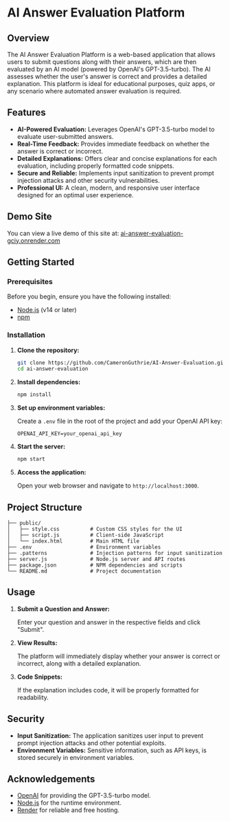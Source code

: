 # AI Answer Evaluation Platform

## Overview

The AI Answer Evaluation Platform is a web-based application that allows users to submit questions along with their answers, which are then evaluated by an AI model (powered by OpenAI's GPT-3.5-turbo). The AI assesses whether the user's answer is correct and provides a detailed explanation. This platform is ideal for educational purposes, quiz apps, or any scenario where automated answer evaluation is required.

## Features

- **AI-Powered Evaluation:** Leverages OpenAI's GPT-3.5-turbo model to evaluate user-submitted answers.
- **Real-Time Feedback:** Provides immediate feedback on whether the answer is correct or incorrect.
- **Detailed Explanations:** Offers clear and concise explanations for each evaluation, including properly formatted code snippets.
- **Secure and Reliable:** Implements input sanitization to prevent prompt injection attacks and other security vulnerabilities.
- **Professional UI:** A clean, modern, and responsive user interface designed for an optimal user experience.

## Demo Site

You can view a live demo of this site at: [ai-answer-evaluation-gciy.onrender.com](https://ai-answer-evaluation-gciy.onrender.com/)

## Getting Started

### Prerequisites

Before you begin, ensure you have the following installed:

- [Node.js](https://nodejs.org/) (v14 or later)
- [npm](https://www.npmjs.com/)

### Installation

1. **Clone the repository:**

   ```bash
   git clone https://github.com/CameronGuthrie/AI-Answer-Evaluation.git
   cd ai-answer-evaluation
   ```

2. **Install dependencies:**

   ```bash
   npm install
   ```

3. **Set up environment variables:**

   Create a `.env` file in the root of the project and add your OpenAI API key:

   ```env
   OPENAI_API_KEY=your_openai_api_key
   ```

4. **Start the server:**

   ```bash
   npm start
   ```

5. **Access the application:**

   Open your web browser and navigate to `http://localhost:3000`.

## Project Structure

```plaintext
├── public/
│   ├── style.css          # Custom CSS styles for the UI
│   ├── script.js          # Client-side JavaScript
│   └── index.html         # Main HTML file
├── .env                   # Environment variables
├── .patterns              # Injection patterns for input sanitization
├── server.js              # Node.js server and API routes
├── package.json           # NPM dependencies and scripts
└── README.md              # Project documentation
```

## Usage

1. **Submit a Question and Answer:**

   Enter your question and answer in the respective fields and click "Submit".

2. **View Results:**

   The platform will immediately display whether your answer is correct or incorrect, along with a detailed explanation.

3. **Code Snippets:**

   If the explanation includes code, it will be properly formatted for readability.

## Security

- **Input Sanitization:** The application sanitizes user input to prevent prompt injection attacks and other potential exploits.
- **Environment Variables:** Sensitive information, such as API keys, is stored securely in environment variables.

## Acknowledgements

- [OpenAI](https://openai.com) for providing the GPT-3.5-turbo model.
- [Node.js](https://nodejs.org) for the runtime environment.
- [Render](https://www.render.com/) for reliable and free hosting.
